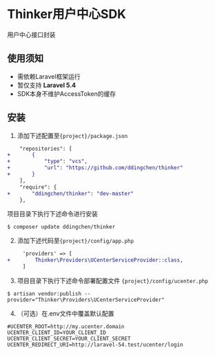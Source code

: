 # Thinker用户中心SDK

用户中心接口封装

## 使用须知

+ 需依赖Laravel框架运行
+ 暂仅支持 **Laravel 5.4**
+ SDK本身不维护AccessToken的缓存

## 安装

1. 添加下述配置至```{project}/package.json```
```diff
    "repositories": [
+       {
+           "type": "vcs",
+           "url": "https://github.com/ddingchen/thinker"
+       }
    ],
    "require": {
+       "ddingchen/thinker": "dev-master"
    },
```

项目目录下执行下述命令进行安装
```
$ composer update ddingchen/thinker
```

2. 添加下述代码至```{project}/config/app.php```
```diff
     'providers' => [
+        Thinker\Providers\UCenterServiceProvider::class,
     ]
```

3. 项目目录下执行下述命令部署配置文件 ```{project}/config/ucenter.php```
```
$ artisan vendor:publish --provider="Thinker\Providers\UCenterServiceProvider"
```

4. （可选）在.env文件中覆盖默认配置
```
#UCENTER_ROOT=http://my.ucenter.domain
UCENTER_CLIENT_ID=YOUR_CLIENT_ID
UCENTER_CLIENT_SECRET=YOUR_CLIENT_SECRET
UCENTER_REDIRECT_URI=http://laravel-54.test/ucenter/login
```
